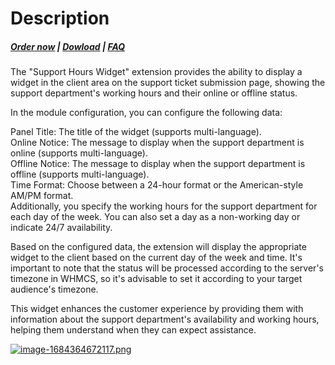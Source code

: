 # Description

#####  [Order now](https://puqcloud.com/whmcs-addon-puq-customization.php) | [Dowload](https://download.puqcloud.com/WHMCS/addons/PUQ-Customization/) | [FAQ](https://faq.puqcloud.com/)

The "Support Hours Widget" extension provides the ability to display a widget in the client area on the support ticket submission page, showing the support department's working hours and their online or offline status.

In the module configuration, you can configure the following data:

Panel Title: The title of the widget (supports multi-language).  
Online Notice: The message to display when the support department is online (supports multi-language).  
Offline Notice: The message to display when the support department is offline (supports multi-language).  
Time Format: Choose between a 24-hour format or the American-style AM/PM format.  
Additionally, you specify the working hours for the support department for each day of the week. You can also set a day as a non-working day or indicate 24/7 availability.

Based on the configured data, the extension will display the appropriate widget to the client based on the current day of the week and time. It's important to note that the status will be processed according to the server's timezone in WHMCS, so it's advisable to set it according to your target audience's timezone.

This widget enhances the customer experience by providing them with information about the support department's availability and working hours, helping them understand when they can expect assistance.

[![image-1684364672117.png](https://doc.puq.info/uploads/images/gallery/2023-05/scaled-1680-/image-1684364672117.png)](https://doc.puq.info/uploads/images/gallery/2023-05/image-1684364672117.png)